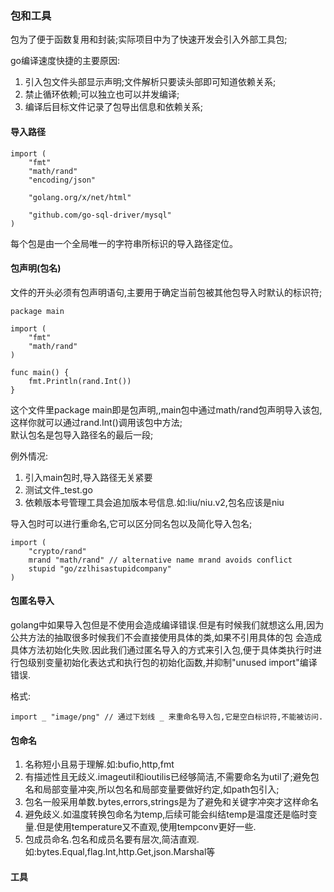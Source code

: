 ### 包和工具 ###

包为了便于函数复用和封装;实际项目中为了快速开发会引入外部工具包;

go编译速度快捷的主要原因:

1. 引入包文件头部显示声明;文件解析只要读头部即可知道依赖关系;
2. 禁止循环依赖;可以独立也可以并发编译;
3. 编译后目标文件记录了包导出信息和依赖关系;

#### 导入路径 ####
	
	import (
	    "fmt"
	    "math/rand"
	    "encoding/json"
	
	    "golang.org/x/net/html"
	
	    "github.com/go-sql-driver/mysql"
	)

每个包是由一个全局唯一的字符串所标识的导入路径定位。


#### 包声明(包名) ####

文件的开头必须有包声明语句,主要用于确定当前包被其他包导入时默认的标识符;

	package main
	
	import (
	    "fmt"
	    "math/rand"
	)
	
	func main() {
	    fmt.Println(rand.Int())
	}

这个文件里package main即是包声明,,main包中通过math/rand包声明导入该包,这样你就可以通过rand.Int()调用该包中方法;    
默认包名是包导入路径名的最后一段;    

例外情况:

1. 引入main包时,导入路径无关紧要
2. 测试文件_test.go
3. 依赖版本号管理工具会追加版本号信息.如:liu/niu.v2,包名应该是niu

导入包时可以进行重命名,它可以区分同名包以及简化导入包名;

	import (
	    "crypto/rand"
	    mrand "math/rand" // alternative name mrand avoids conflict
		stupid "go/zzlhisastupidcompany"
	)

#### 包匿名导入 ####

golang中如果导入包但是不使用会造成编译错误.但是有时候我们就想这么用,因为公共方法的抽取很多时候我们不会直接使用具体的类,如果不引用具体的包
会造成具体方法初始化失败.因此我们通过匿名导入的方式来引入包,便于具体类执行时进行包级别变量初始化表达式和执行包的初始化函数,并抑制"unused import"编译错误.

格式:

	import _ "image/png" // 通过下划线 _ 来重命名导入包,它是空白标识符,不能被访问.

#### 包命名 ####

1. 名称短小且易于理解.如:bufio,http,fmt
2. 有描述性且无歧义.imageutil和ioutilis已经够简洁,不需要命名为util了;避免包名和局部变量冲突,所以包名和局部变量要做好约定,如path包引入;
3. 包名一般采用单数.bytes,errors,strings是为了避免和关键字冲突才这样命名
4. 避免歧义.如温度转换包命名为temp,后续可能会纠结temp是温度还是临时变量.但是使用temperature又不直观,使用tempconv更好一些.
5. 包成员命名.包名和成员名要有层次,简洁直观.如:bytes.Equal,flag.Int,http.Get,json.Marshal等


#### 工具 ####



















